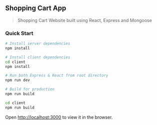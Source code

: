 ## Shopping Cart App

> Shopping Cart Website built using React, Express and Mongoose

### Quick Start

```bash
# Install server dependencies
npm install

# Install client dependencies
cd client
npm install

# Run both Express & React from root directory
npm run dev

# Build for production
npm run build

cd client
npm run build

```

Open [http://localhost:3000](http://localhost:3000) to view it in the browser.
